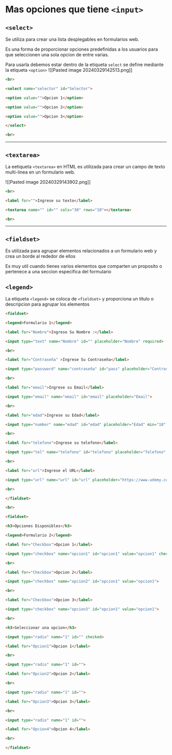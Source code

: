 # Mas opciones que tiene `<input>`

## `<select>`
Se utiliza para crear una lista desplegables en formularios web.

Es una forma de proporcionar opciones predefinidas a los usuarios para que seleccionen una sola opcion de entre varias.

Para usarla debemos estar dentro de la etiqueta `select`  se define mediante la etiqueta `<option>`
![[Pasted image 20240329142513.png]]

```html
<br>

<select name="selector" id="Selector">

<option value="">Opcion 1</option>

<option value="">Opcion 2</option>

<option value="">Opcion 3</option>

</select>

<br>
```

---

## `<textarea>`
La eetiqueta `<textarea>` en HTML es utilizada para crear un campo de texto multi-linea en un formulario web.

![[Pasted image 20240329143902.png]]

```html
<br>

<label for="">Ingrese su texto</label>

<textarea name="" id="" cols="30" rows="10"></textarea>

<br>

```

---

## `<fieldset>`
Es utilizada para agrupar elementos relacionados a un formulario web y crea un borde al rededor de ellos

Es muy util cuando tienes varios elementos que comparten un proposito o pertenece a una seccion especifica del formulario 


## `<legend>`
La etiqueta `<legend>` se coloca de `<fieldset>` y proporciona un titulo o descripcion para agrupar los elementos 


```html
<fieldset>

<legend>Formulario 1</legend>

<label for="Nombre">Ingrese Su Nombre :</label>

<input type="text" name="Nombre" id="" placeholder="Nombre" required>

<br>

<label for="Contraseña" >Ingrese Su Contraseña</label>

<input type="password" name="contraseña" id="pass" placeholder="Contraseña">

<br>

<label for="email">Ingrese su Email</label>

<input type="email" name="email" id="email" placeholder="Email">

<br>

<label for="edad">Ingrese su Edad</label>

<input type="number" name="edad" id="edad" placeholder="Edad" min="18" max="90">

<br>

<label for="telefono">Ingrese su telefono</label>

<input type="tel" name="telefono" id="telefono" placeholder="Telefono" maxlength="10">

<br>

<label for="url">Ingrese el URL</label>

<input type="url" name="url" id="url" placeholder="https://www.udemy.com/">

<br>

</fieldset>

<br>

<fieldset>

<h3>Opciones Disponibles</h3>

<legend>Formulario 2</legend>

<label for="Checkbox">Opcion 1</label>

<input type="checkbox" name="opcion1" id="opcion1" value="opcion1" checked>

<br>

<label for="Checkbox">Opcion 2</label>

<input type="checkbox" name="opcion2" id="opcion1" value="opcion1">

<br>

<label for="Checkbox">Opcion 3</label>

<input type="checkbox" name="opcion3" id="opcion1" value="opcion1">

<br>

<h3>Seleccionar una opcion</h3>

<input type="radio" name="1" id="" checked>

<label for="Opcion1">Opcion 1</label>

<br>

<input type="radio" name="1" id="">

<label for="Opcion2">Opcion 2</label>

<br>

<input type="radio" name="1" id="">

<label for="Opcion3">Opcion 3</label>

<br>

<input type="radio" name="1" id="">

<label for="Opcion4">Opcion 4</label>

<br>

</fieldset>
```

